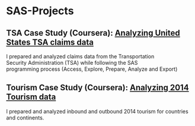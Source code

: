 # SAS-Projects
## TSA Case Study (Coursera): [Analyzing United States TSA claims data](https://github.com/BelinaJang/SAS-Projects/blob/main/tsa_casestudy/tsa_casestudy.sas)
I prepared and analyzed claims data from the Transportation Security Administration (TSA) while following the SAS programming process (Access, Explore, Prepare, Analyze and Export)

## Tourism Case Study (Coursera): [Analyzing 2014 Tourism data](https://github.com/BelinaJang/SAS-Projects/blob/main/tour_casestudy/tour_casestudy.sas)
I prepared and analyzed inbound and outbound 2014 tourism for countries and continents.
